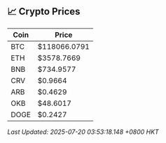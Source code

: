 ## 📈 Crypto Prices

| Coin | Price |
| ---- | ----- |
| BTC | $118066.0791 |
| ETH | $3578.7669 |
| BNB | $734.9577 |
| CRV | $0.9664 |
| ARB | $0.4629 |
| OKB | $48.6017 |
| DOGE | $0.2427 |

_Last Updated: 2025-07-20 03:53:18.148 +0800 HKT_